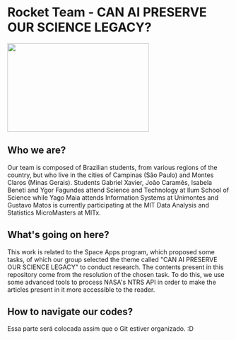 # Rocket Team - CAN AI PRESERVE OUR SCIENCE LEGACY?

<img src="logo.png" style="width:320px;height:200px;">


## Who we are?
Our team is composed of Brazilian students, from various regions of the country, but who live in the cities of Campinas (São Paulo) and Montes Claros (Minas Gerais). Students Gabriel Xavier, João Caramês, Isabela Beneti and Ygor Fagundes attend Science and Technology at Ilum School of Science while Yago Maia attends Information Systems at Unimontes and Gustavo Matos is currently participating at the MIT Data Analysis and Statistics MicroMasters at MITx.

## What's going on here?
This work is related to the Space Apps program, which proposed some tasks, of which our group selected the theme called "CAN AI PRESERVE OUR SCIENCE LEGACY" to conduct research. The contents present in this repository come from the resolution of the chosen task. To do this, we use some advanced tools to process NASA's NTRS API in order to make the articles present in it more accessible to the reader.

## How to navigate our codes?
Essa parte será colocada assim que o Git estiver organizado. :D
